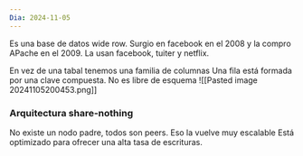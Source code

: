 ```yaml
---
Dia: 2024-11-05
---
```

 Es una base de datos wide row. Surgio en facebook en el 2008 y la compro APache en el 2009. La usan facebook, tuiter y netflix.

En vez de una tabal tenemos una familia de columnas
Una fila está formada por una clave compuesta. 
No es libre de esquema 
![[Pasted image 20241105200453.png]]
### Arquitectura share-nothing 
No existe un nodo padre, todos son peers. Eso la vuelve muy escalable 
Está optimizado para ofrecer una alta tasa de escrituras.
